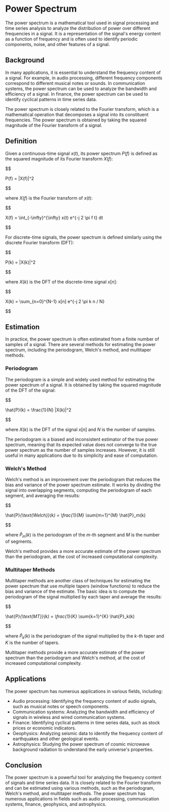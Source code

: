 # Power Spectrum

The power spectrum is a mathematical tool used in signal processing and time series analysis to analyze the distribution of power over different frequencies in a signal. It is a representation of the signal's energy content as a function of frequency and is often used to identify periodic components, noise, and other features of a signal.

## Background

In many applications, it is essential to understand the frequency content of a signal. For example, in audio processing, different frequency components correspond to different musical notes or sounds. In communication systems, the power spectrum can be used to analyze the bandwidth and efficiency of a signal. In finance, the power spectrum can be used to identify cyclical patterns in time series data.

The power spectrum is closely related to the Fourier transform, which is a mathematical operation that decomposes a signal into its constituent frequencies. The power spectrum is obtained by taking the squared magnitude of the Fourier transform of a signal.

## Definition

Given a continuous-time signal $x(t)$, its power spectrum $P(f)$ is defined as the squared magnitude of its Fourier transform $X(f)$:


$$

P(f) = |X(f)|^2

$$


where $X(f)$ is the Fourier transform of $x(t)$:


$$

X(f) = \int_{-\infty}^{\infty} x(t) e^{-j 2 \pi f t} dt

$$


For discrete-time signals, the power spectrum is defined similarly using the discrete Fourier transform (DFT):


$$

P(k) = |X(k)|^2

$$


where $X(k)$ is the DFT of the discrete-time signal $x[n]$:


$$

X(k) = \sum_{n=0}^{N-1} x[n] e^{-j 2 \pi k n / N}

$$


## Estimation

In practice, the power spectrum is often estimated from a finite number of samples of a signal. There are several methods for estimating the power spectrum, including the periodogram, Welch's method, and multitaper methods.

### Periodogram

The periodogram is a simple and widely used method for estimating the power spectrum of a signal. It is obtained by taking the squared magnitude of the DFT of the signal:


$$

\hat{P}(k) = \frac{1}{N} |X(k)|^2

$$


where $X(k)$ is the DFT of the signal $x[n]$ and $N$ is the number of samples.

The periodogram is a biased and inconsistent estimator of the true power spectrum, meaning that its expected value does not converge to the true power spectrum as the number of samples increases. However, it is still useful in many applications due to its simplicity and ease of computation.

### Welch's Method

Welch's method is an improvement over the periodogram that reduces the bias and variance of the power spectrum estimate. It works by dividing the signal into overlapping segments, computing the periodogram of each segment, and averaging the results:


$$

\hat{P}_{\text{Welch}}(k) = \frac{1}{M} \sum_{m=1}^{M} \hat{P}_m(k)

$$


where $\hat{P}_m(k)$ is the periodogram of the $m$-th segment and $M$ is the number of segments.

Welch's method provides a more accurate estimate of the power spectrum than the periodogram, at the cost of increased computational complexity.

### Multitaper Methods

Multitaper methods are another class of techniques for estimating the power spectrum that use multiple tapers (window functions) to reduce the bias and variance of the estimate. The basic idea is to compute the periodogram of the signal multiplied by each taper and average the results:


$$

\hat{P}_{\text{MT}}(k) = \frac{1}{K} \sum_{k=1}^{K} \hat{P}_k(k)

$$


where $\hat{P}_k(k)$ is the periodogram of the signal multiplied by the $k$-th taper and $K$ is the number of tapers.

Multitaper methods provide a more accurate estimate of the power spectrum than the periodogram and Welch's method, at the cost of increased computational complexity.

## Applications

The power spectrum has numerous applications in various fields, including:

- Audio processing: Identifying the frequency content of audio signals, such as musical notes or speech components.
- Communication systems: Analyzing the bandwidth and efficiency of signals in wireless and wired communication systems.
- Finance: Identifying cyclical patterns in time series data, such as stock prices or economic indicators.
- Geophysics: Analyzing seismic data to identify the frequency content of earthquakes and other geological events.
- Astrophysics: Studying the power spectrum of cosmic microwave background radiation to understand the early universe's properties.

## Conclusion

The power spectrum is a powerful tool for analyzing the frequency content of signals and time series data. It is closely related to the Fourier transform and can be estimated using various methods, such as the periodogram, Welch's method, and multitaper methods. The power spectrum has numerous applications in fields such as audio processing, communication systems, finance, geophysics, and astrophysics.
